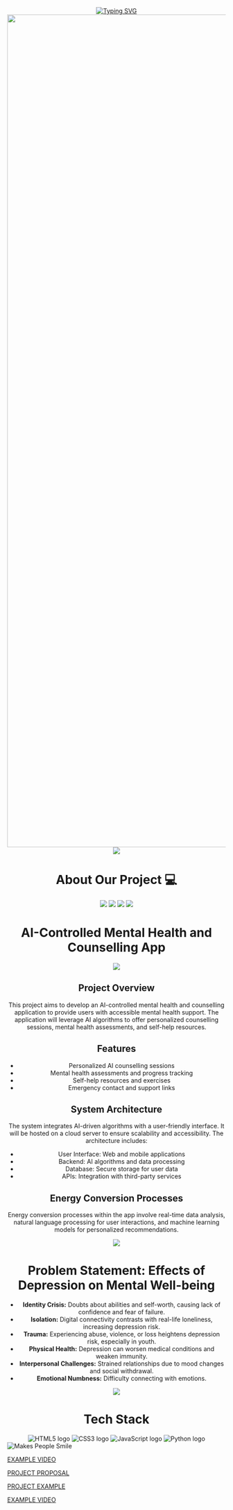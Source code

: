 <div align="center">
<a href="https://git.io/typing-svg"><img src="https://readme-typing-svg.demolab.com?font=Fira+Code&pause=1000&color=FFFFFF&center=true&vCenter=true&random=false&width=486&height=96&lines=GEN Z" alt="Typing SVG" /></a>  
</div>

<img src="https://www.animatedimages.org/data/media/562/animated-line-image-0184.gif" width="1920" />

<div align="center">

<img src="https://user-images.githubusercontent.com/74038190/213910845-af37a709-8995-40d6-be59-724526e3c3d7.gif"/>
  
# About Our Project 💻
<img src="https://forthebadge.com/images/badges/built-with-love.svg" />
<img src="https://forthebadge.com/images/badges/uses-brains.svg" />
<img src="https://forthebadge.com/images/badges/powered-by-responsibility.svg" />
<img src="https://forthebadge.com/images/badges/made-with-love__.png"/> 
</div>

<div align="center">
 <h1>AI-Controlled Mental Health and Counselling App</h1>
  <p align="center">
  <img src="https://capsule-render.vercel.app/api?type=waving&color=gradient&height=65&section=footer"/>
</p>

<section>
            <h2>Project Overview</h2>
            <p>This project aims to develop an AI-controlled mental health and counselling application to provide users with accessible mental health support. The application will leverage AI algorithms to offer personalized counselling sessions, mental health assessments, and self-help resources.</p>
        </section>
        <section>
            <h2>Features</h2>
            <ul>
                <li>Personalized AI counselling sessions</li>
                <li>Mental health assessments and progress tracking</li>
                <li>Self-help resources and exercises</li>
                <li>Emergency contact and support links</li>
            </ul>
        </section>
        <section>
            <h2>System Architecture</h2>
            <p>The system integrates AI-driven algorithms with a user-friendly interface. It will be hosted on a cloud server to ensure scalability and accessibility. The architecture includes:</p>
            <ul>
                <li>User Interface: Web and mobile applications</li>
                <li>Backend: AI algorithms and data processing</li>
                <li>Database: Secure storage for user data</li>
                <li>APIs: Integration with third-party services</li>
            </ul>
        </section>
        <section>
            <h2>Energy Conversion Processes</h2>
            <p>Energy conversion processes within the app involve real-time data analysis, natural language processing for user interactions, and machine learning models for personalized recommendations.</p>
        </section>
<p align="center">
  <img src="https://capsule-render.vercel.app/api?type=waving&color=gradient&height=65&section=footer"/>
</p>
<div align="center">
  <h1>Problem Statement: Effects of Depression on Mental Well-being</h1>

<ul>
  <li><strong>Identity Crisis:</strong> Doubts about abilities and self-worth, causing lack of confidence and fear of failure.</li>
  <li><strong>Isolation:</strong> Digital connectivity contrasts with real-life loneliness, increasing depression risk.</li>
  <li><strong>Trauma:</strong> Experiencing abuse, violence, or loss heightens depression risk, especially in youth.</li>
  <li><strong>Physical Health:</strong> Depression can worsen medical conditions and weaken immunity.</li>
  <li><strong>Interpersonal Challenges:</strong> Strained relationships due to mood changes and social withdrawal.</li>
  <li><strong>Emotional Numbness:</strong> Difficulty connecting with emotions.</li>
</ul>
</div>
<p align="center">
  <img src="https://capsule-render.vercel.app/api?type=waving&color=gradient&height=65&section=footer"/>
</p>

# Tech Stack 
<img src="https://forthebadge.com/images/badges/made-with-html.png" alt="HTML5 logo">
<img src="https://forthebadge.com/images/badges/made-with-css.png" alt="CSS3 logo">
<img src="https://forthebadge.com/images/badges/made-with-javascript.png" alt="JavaScript logo">
<img src="https://forthebadge.com/images/badges/made-with-python.png" alt="Python logo"> 
</div

<p>
  <img src="https://forthebadge.com/images/badges/makes-people-smile.png" alt="Makes People Smile" style="vertical-align: middle; margin-right: 10px;" />
  
  <a href="https://drive.google.com/file/d/1ftq3_dLeU0BuzJVIotCIiJThiOU2kziX/view?usp=drivesdk" style="vertical-align: middle;">EXAMPLE VIDEO</a> 

  <a href="https://drive.google.com/file/d/1lVvcIzTEvq_HvmAD2owCfJu3n1D4j-YV/view?usp=drive_link" style="vertical-align: middle;">PROJECT PROPOSAL</a>
  
  <a href="https://drive.google.com/file/d/1rgOCKzjb4W9lVhhMYUBe2tLMAEmSuTuL/view?usp=drive_link" style="vertical-align: middle;">PROJECT EXAMPLE</a>
  
  <a href="https://app.presentations.ai/view/mz2HVm" style="vertical-align: middle;">EXAMPLE VIDEO</a>
</p>


